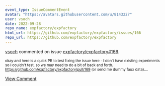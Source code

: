 ```yaml
---
event_type: IssueCommentEvent
avatar: "https://avatars.githubusercontent.com/u/814322?"
user: vsoch
date: 2022-09-28
repo_name: expfactory/expfactory
html_url: https://github.com/expfactory/expfactory/issues/166
repo_url: https://github.com/expfactory/expfactory
---
```


<a href='https://github.com/vsoch' target='_blank'>vsoch</a> commented on issue <a href='https://github.com/expfactory/expfactory/issues/166' target='_blank'>expfactory/expfactory#166</a>.

<small>okay and here is a quick PR to test fixing the issue here - I don't have existing experiments so I couldn't test, so we may need to do a bit of back and forth. https://github.com/expfactory/expfactory/pull/169 (or send me dummy faux data)....</small>

<a href='https://github.com/expfactory/expfactory/issues/166' target='_blank'>View Comment</a>